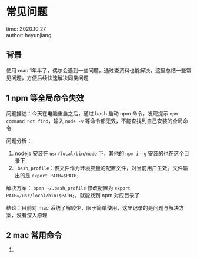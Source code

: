 # 常见问题

time: 2020.10.27  
author: heyunjiang

## 背景

使用 mac 1年半了，偶尔会遇到一些问题，通过查资料也能解决，这里总结一些常见问题，方便后续快速解决同类问题

## 1 npm 等全局命令失效

问题描述：今天在电脑重启之后，通过 bash 启动 npm 命令，发现提示 `npm command not find`，输入 `node -v` 等命令都无效，不能查找到自己安装的全局命令

问题分析：  
1. nodejs 安装在 `usr/local/bin/node` 下，其他的 `npm i -g` 安装的也在这个目录下
2. `.bash_profile`：该文件作为环境变量的配置文件，对当前用户生效。文件输出的是 `export PATH=$PATH;`

解决方案： `open ~/.bash_profile` 修改配置为 `export PATH=/usr/local/bin:$PATH;`，就能找到 npm 对应目录了

结论：目前对 mac 系统了解较少，限于简单使用，这里记录的是问题与解决方案，没有深入原理

## 2 mac 常用命令

1. 
